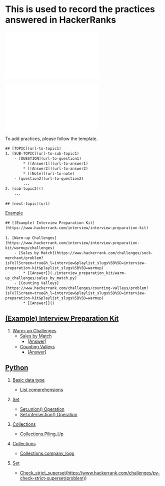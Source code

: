 # This is used to record the practices answered in HackerRanks

![Markdown cheat sheet1](Jupyter-Notebook-Markdown-Cheatsheet2.pdf)

![Markdown cheat sheet2](lucbpz_the-ultimate-markdown.pdf)


To add practices, please follow the template.
```Template
## [TOPIC](url-to-topic1)
1. [SUB-TOPIC](url-to-sub-topic1)
    - [QUESTION](url-to-question1) 
        * [[Answer1]](url-to-answer1) 
        * [[Answer2]](url-to-answer2)
        * [[Note]](url-to-note)
    - [question2](url-to-question2)
        ...
2. [sub-topic2]()
    ...

## [next-topic](url)
```

[Example](#example-interview-preparation-kit)

```
## [(Example) Interview Preparation Kit](https://www.hackerrank.com/interview/interview-preparation-kit)

1. [Warm-up Challenges](https://www.hackerrank.com/interview/interview-preparation-kit/warmup/challenges)
    - [Sales by Match](https://www.hackerrank.com/challenges/sock-merchant/problem?isFullScreen=true&h_l=interview&playlist_slugs%5B%5D=interview-preparation-kit&playlist_slugs%5B%5D=warmup)
        * [[Answer]](./interview_preparation_kit/warm-up_challenges/sales_by_match.py)
    - [Counting Valleys](https://www.hackerrank.com/challenges/counting-valleys/problem?isFullScreen=true&h_l=interview&playlist_slugs%5B%5D=interview-preparation-kit&playlist_slugs%5B%5D=warmup) 
        * [[Answer]]()
```

## [(Example) Interview Preparation Kit](https://www.hackerrank.com/interview/interview-preparation-kit)

1. [Warm-up Challenges](https://www.hackerrank.com/interview/interview-preparation-kit/warmup/challenges)
    - [Sales by Match](https://www.hackerrank.com/challenges/sock-merchant/problem?isFullScreen=true&h_l=interview&playlist_slugs%5B%5D=interview-preparation-kit&playlist_slugs%5B%5D=warmup)
        * [[Answer]](./interview_preparation_kit/warm-up_challenges/sales_by_match.py)
    - [Counting Valleys](https://www.hackerrank.com/challenges/counting-valleys/problem?isFullScreen=true&h_l=interview&playlist_slugs%5B%5D=interview-preparation-kit&playlist_slugs%5B%5D=warmup) 
        * [[Answer]]()
        
        
## [Python](https://www.hackerrank.com/domains/python)
1. [Basic data type](https://www.hackerrank.com/domains/python?filters%5Bsubdomains%5D%5B%5D=py-basic-data-types)
    - [List comprehensions](https://www.hackerrank.com/challenges/list-comprehensions/problem?isFullScreen=true)
       
2. [Set](https://www.hackerrank.com/domains/python?filters%5Bsubdomains%5D%5B%5D=py-sets)
    - [Set.union() Operation](https://www.hackerrank.com/challenges/py-set-union/problem)
    - [Set.intersection() Operation](https://www.hackerrank.com/challenges/py-set-intersection-operation/problem)
 
3. [Collections](https://www.hackerrank.com/domains/python?filters%5Bsubdomains%5D%5B%5D=py-collections)
    - [Collections.Piling_Up](https://www.hackerrank.com/challenges/piling-up/problem)
    
4. [Collections](https://www.hackerrank.com/domains/python?filters%5Bsubdomains%5D%5B%5D=py-collections)
    - [Collections.company_logo](https://www.hackerrank.com/challenges/most-commons/problem)

5. [Set](https://www.hackerrank.com/domains/python?filters%5Bsubdomains%5D%5B%5D=py-sets)
    - [Check_strict_superset]([https://www.hackerrank.com/challenges/most-commons/problem)(https://www.hackerrank.com/challenges/py-check-strict-superset/problem))

